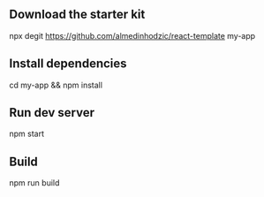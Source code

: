 ## Download the starter kit

npx degit https://github.com/almedinhodzic/react-template my-app

## Install dependencies

cd my-app &&
npm install

## Run dev server

npm start

## Build

npm run build
